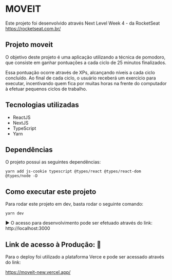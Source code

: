 # MOVEIT

Este projeto foi desenvolvido através Next Level Week 4 - da RocketSeat https://rocketseat.com.br/ 

## Projeto moveit

O objetivo deste projeto é uma aplicação utilizando a técnica de pomodoro, que consiste em ganhar pontuações a cada ciclo de 25 minutos finalizados.

Essa pontuação ocorre através de XPs, alcançando níveis a cada ciclo concluído. Ao final de cada ciclo, o usuário receberá um exercício para executar, incentivando quem fica por muitas horas na frente do computador à efetuar pequenos ciclos de trabalho.

## Tecnologias utilizadas

- ReactJS
- NextJS
- TypeScript
- Yarn

## Dependências

O projeto possui as seguintes dependências:

```
yarn add js-cookie typescript @types/react @types/react-dom @types/node -D
```

## Como executar este projeto

Para rodar este projeto em dev, basta rodar o seguinte comando:

```
yarn dev
```

:arrow_forward:  O acesso para desenvolvimento pode ser efetuado através do link: http://localhost:3000

## Link de acesso à Produção: :tada:

Para o deploy foi utilizado a plataforma Verce e pode ser acessado através do link:

https://moveit-new.vercel.app/
